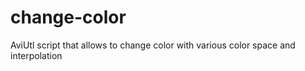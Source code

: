 # change-color
 AviUtl script that allows to change color with various color space and interpolation
